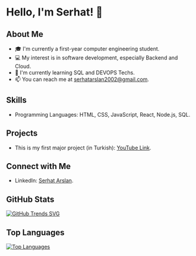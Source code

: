 # Hello, I'm Serhat! 👋

## About Me
- 🎓 I'm currently a first-year computer engineering student.
- 💻 My interest is in software development, especially Backend and Cloud.
- 🌱 I'm currently learning SQL and DEVOPS Techs.
- 📫 You can reach me at serhatarslan2002@gmail.com.

## Skills
- Programming Languages: HTML, CSS, JavaScript, React, Node.js, SQL.

## Projects
- This is my first major project (in Turkish): [YouTube Link](https://www.youtube.com/watch?v=TG_Tx0f72Ls&t=140s).

## Connect with Me
- LinkedIn: [Serhat Arslan](https://www.linkedin.com/in/serhat-arslann/).

## GitHub Stats
[![GitHub Trends SVG](https://api.githubtrends.io/user/svg/serhatx1/langs)](https://githubtrends.io)

## Top Languages
[![Top Languages](https://github-readme-stats.vercel.app/api/top-langs/?username=serhatx1&layout=compact&theme=radical)](https://github.com/anuraghazra/github-readme-stats)
